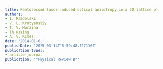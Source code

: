 ```yaml
---
title: Femtosecond laser-induced optical anisotropy in a 2D lattice of magnetic dots
authors:
- I. Razdolski
- V. L. Krutyanskiy
- T. V. Murzina
- Th Rasing
- A. V. Kimel
date: '2014-01-01'
publishDate: '2025-03-14T15:59:48.627116Z'
publication_types:
- article-journal
publication: '*Physical Review B*'
---
```

